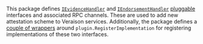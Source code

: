 This package defines [`IEvidenceHandler`](ievidencehandler.go) and
[`IEndorsementHandler`](iendorsementhandler.go) [pluggable](../plugin/README.md)
interfaces and associated RPC channels. These are used to add new attestation
scheme to Veraison services. Additionally, the package defines a [couple
of wrappers](plugin.go) around `plugin.RegisterImplementation` for registering
implementations of these two interfaces.
